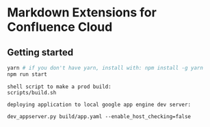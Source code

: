 # Markdown Extensions for Confluence Cloud

## Getting started

```bash
yarn # if you don't have yarn, install with: npm install -g yarn
npm run start
```

```
shell script to make a prod build:
scripts/build.sh
```

```
deploying application to local google app engine dev server:

dev_appserver.py build/app.yaml --enable_host_checking=false
```
